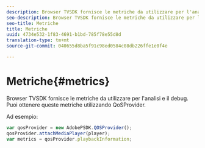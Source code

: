 ```yaml
---
description: Browser TVSDK fornisce le metriche da utilizzare per l'analisi e il debug. Puoi ottenere queste metriche utilizzando QoSProvider.
seo-description: Browser TVSDK fornisce le metriche da utilizzare per l'analisi e il debug. Puoi ottenere queste metriche utilizzando QoSProvider.
seo-title: Metriche
title: Metriche
uuid: 4734e532-1f83-4691-b1bd-785f78e55d8d
translation-type: tm+mt
source-git-commit: 040655d8ba5f91c98ed0584c08db226ffe1e0f4e

---
```



# Metriche{#metrics}

Browser TVSDK fornisce le metriche da utilizzare per l&#39;analisi e il debug. Puoi ottenere queste metriche utilizzando QoSProvider.

Ad esempio:

```js
var qosProvider = new AdobePSDK.QOSProvider(); 
qosProvider.attachMediaPlayer(player); 
var metrics = qosProvider.playbackInformation;
```

